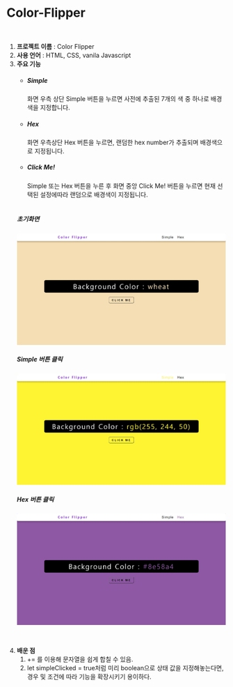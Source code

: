 # Color-Flipper
<br>
<ol>
  <li><strong>프로젝트 이름</strong> : Color Flipper</li>
  <li><strong>사용 언어</strong> : HTML, CSS, vanila Javascript</li>
  <li><strong>주요 기능</strong> 
    <ul>
      <li><h5>Simple</h5>화면 우측 상단 Simple 버튼을 누르면 사전에 추출된 7개의 색 중 하나로 배경색을 지정합니다.</li>
      <li><h5>Hex</h5>화면 우측상단 Hex 버튼을 누르면, 랜덤한 hex number가 추출되며 배경색으로 지정됩니다.</li>
      <li><h5>Click Me!</h5> Simple 또는 Hex 버튼을 누른 후 화면 중앙 Click Me! 버튼을 누르면 현재 선택된 설정에따라 랜덤으로 배경색이 지정됩니다.</li> 
    </ul>
   </li> 

  <br>
  
  <h5> 초기화면 </h5>
  <img src = "sample1.jpg" width=720px>
  <h5> Simple 버튼 클릭 </h5>
  <img src = "sample2.jpg" width=720px>
  <h5> Hex 버튼 클릭 </h5>
  <img src = "sample3.jpg" width=720px>
  <p>
  
  <br>
  <li><strong> 배운 점</strong>
  <ol><li> += 를 이용해 문자열을 쉽게 합칠 수 있음.</li>
  <li>let simpleClicked = true처럼 미리 boolean으로 상태 값을 지정해놓는다면, 경우 및 조건에 따라 기능을 확장시키기 용이하다.</ol>
  <br>
  </p>
  
  
</li> 
  
  <ol>
